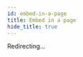```yaml
---
id: embed-in-a-page
title: Embed in a page
hide_title: true
---
```

Redirecting...

<script>
window.location.href = "/docs/thirdparty/common-customizations/embed-sign-in-up-form";
</script>